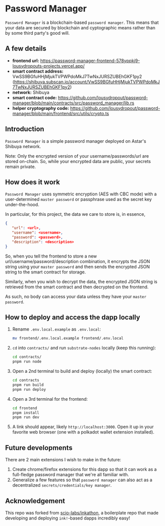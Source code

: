 # Password Manager

`Password Manager` is a blockchain-based `password manager`. This means that your data are secured by blockchain and cyptographic means rather than by some third party's good will.

## A few details

- **frontend url:** https://password-manager-frontend-578yppkj9-lousydropouts-projects.vercel.app/
- **smart contract address:** VwSS9BGfuHHjMjukTVPWPdoMkJ7TwNxJURSZUBEhGKF1py2 (https://shibuya.subscan.io/account/VwSS9BGfuHHjMjukTVPWPdoMkJ7TwNxJURSZUBEhGKF1py2)
- **network:** Shibuya
- **smart contract code:** https://github.com/lousydropout/password-manager/blob/main/contracts/src/password_manager/lib.rs
- **helper cryptography code:** https://github.com/lousydropout/password-manager/blob/main/frontend/src/utils/crypto.ts

## Introduction

`Password Manager` is a simple password manager deployed on Astar's Shibuya network.

Note: Only the encrypted version of your username/passwords/url are stored on-chain. So, while your encrypted data are public, your secrets remain private.

## How does it work

`Password Manager` uses symmetric encryption (AES with CBC mode) with a user-determined `master password` or passphrase used as the secret key under-the-hood.

In particular, for this project, the data we care to store is, in essence,

```json
{
   "url": <url>,
   "username": <username>,
   "password": <password>,
   "description": <description>
}
```

So, when you tell the frontend to store a new url/username/password/description combination, it encrypts the JSON string using your `master password` and then sends the encrypted JSON string to the smart contract for storage.

Similarly, when you wish to decrypt the data, the encrypted JSON string is retrieved from the smart contract and then decrypted on the frontend.

As such, no body can access your data unless they have your `master password`.

## How to deploy and access the dapp locally

1. Rename `.env.local.example` as `.env.local`:
   ```bash
   mv frontend/.env.local.example frontend/.env.local
   ```
2. `cd` into `contracts/` and run `substrate-nodes` locally (keep this running):
   ```bash
   cd contracts/
   pnpm run node
   ```
3. Open a 2nd terminal to build and deploy (locally) the smart contract:
   ```bash
   cd contracts
   pnpm run build
   pnpm run deploy
   ```
4. Open a 3rd terminal for the frontend:
   ```bash
   cd frontend
   pnpm install
   pnpm run dev
   ```
5. A link should appear, likely `http://localhost:3000`. Open it up in your favorite web browser (one with a polkadot wallet extension installed).

## Future developments

There are 2 main extensions I wish to make in the future:

1. Create chrome/firefox extensions for this dapp so that it can work as a full-fledge password manager that we're all familiar with.
2. Generalize a few features so that `password manager` can also act as a decentralized `secrets/credentials/key manager`.

## Acknowledgement

This repo was forked from [scio-labs/inkathon](https://github.com/scio-labs/inkathon), a boilerplate repo that made developing and deploying `ink!`-based dapps incredibly easy!
